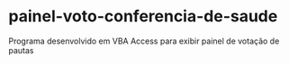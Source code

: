 # painel-voto-conferencia-de-saude
Programa desenvolvido em VBA Access para exibir painel de votação de pautas
